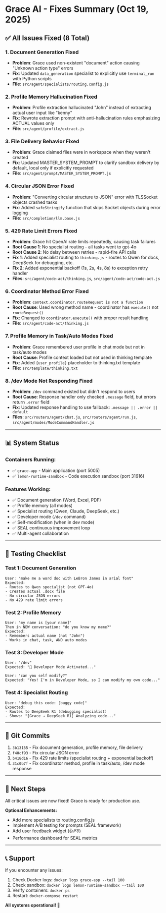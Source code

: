 # Grace AI - Fixes Summary (Oct 19, 2025)

## ✅ **All Issues Fixed (8 Total)**

### **1. Document Generation Fixed**
- **Problem**: Grace used non-existent "document" action causing "Unknown action type" errors
- **Fix**: Updated `data_generation` specialist to explicitly use `terminal_run` with Python scripts
- **File**: `src/agent/specialists/routing.config.js`

### **2. Profile Memory Hallucination Fixed**
- **Problem**: Profile extraction hallucinated "John" instead of extracting actual user input like "kenny"
- **Fix**: Rewrote extraction prompt with anti-hallucination rules emphasizing ACTUAL values only
- **File**: `src/agent/profile/extract.js`

### **3. File Delivery Behavior Fixed**
- **Problem**: Grace claimed files were in workspace when they weren't created
- **Fix**: Updated MASTER_SYSTEM_PROMPT to clarify sandbox delivery by default, local only if explicitly requested
- **File**: `src/agent/prompt/MASTER_SYSTEM_PROMPT.js`

### **4. Circular JSON Error Fixed**
- **Problem**: "Converting circular structure to JSON" error with TLSSocket objects crashed tasks
- **Fix**: Added `safeStringify` function that skips Socket objects during error logging
- **File**: `src/completion/llm.base.js`

### **5. 429 Rate Limit Errors Fixed**
- **Problem**: Grace hit OpenAI rate limits repeatedly, causing task failures
- **Root Cause 1**: No specialist routing - all tasks went to gpt-4o
- **Root Cause 2**: No delay between retries - rapid-fire API calls
- **Fix 1**: Added specialist routing to `thinking.js` - routes to Qwen for docs, DeepSeek for debugging, etc.
- **Fix 2**: Added exponential backoff (1s, 2s, 4s, 8s) to exception retry handler
- **Files**: `src/agent/code-act/thinking.js`, `src/agent/code-act/code-act.js`

### **6. Coordinator Method Error Fixed**
- **Problem**: `context.coordinator.routeRequest is not a function`
- **Root Cause**: Used wrong method name - coordinator has `execute()` not `routeRequest()`
- **Fix**: Changed to `coordinator.execute()` with proper result handling
- **File**: `src/agent/code-act/thinking.js`

### **7. Profile Memory in Task/Auto Modes Fixed**
- **Problem**: Grace remembered user profile in chat mode but not in task/auto modes
- **Root Cause**: Profile context loaded but not used in thinking template
- **Fix**: Added `{user_profile}` placeholder to thinking.txt template
- **File**: `src/template/thinking.txt`

### **8. /dev Mode Not Responding Fixed**
- **Problem**: `/dev` command existed but didn't respond to users
- **Root Cause**: Response handler only checked `.message` field, but errors return `.error` field
- **Fix**: Updated response handling to use fallback: `.message || .error || default`
- **Files**: `src/routers/agent/chat.js`, `src/routers/agent/run.js`, `src/agent/modes/ModeCommandHandler.js`

---

## 📊 **System Status**

### **Containers Running:**
- ✅ `grace-app` - Main application (port 5005)
- ✅ `lemon-runtime-sandbox` - Code execution sandbox (port 31616)

### **Features Working:**
- ✅ Document generation (Word, Excel, PDF)
- ✅ Profile memory (all modes)
- ✅ Specialist routing (Qwen, Claude, DeepSeek, etc.)
- ✅ Developer mode (`/dev` command)
- ✅ Self-modification (when in dev mode)
- ✅ SEAL continuous improvement loop
- ✅ Multi-agent collaboration

---

## 🧪 **Testing Checklist**

### **Test 1: Document Generation**
```
User: "make me a word doc with LeBron James in arial font"
Expected:
- Routes to Qwen specialist (not GPT-4o)
- Creates actual .docx file
- No circular JSON errors
- No 429 rate limit errors
```

### **Test 2: Profile Memory**
```
User: "my name is [your name]"
Then in NEW conversation: "do you know my name?"
Expected:
- Remembers actual name (not "John")
- Works in chat, task, AND auto modes
```

### **Test 3: Developer Mode**
```
User: "/dev"
Expected: "🔧 Developer Mode Activated..."

User: "can you self modify?"
Expected: "Yes! I'm in Developer Mode, so I can modify my own code..."
```

### **Test 4: Specialist Routing**
```
User: "debug this code: [buggy code]"
Expected:
- Routes to DeepSeek R1 (debugging specialist)
- Shows: "[Grace → DeepSeek R1] Analyzing code..."
```

---

## 📝 **Git Commits**

1. `3b13155` - Fix document generation, profile memory, file delivery
2. `f40cf93` - Fix circular JSON error
3. `b418d16` - Fix 429 rate limits (specialist routing + exponential backoff)
4. `31c0b7f` - Fix coordinator method, profile in task/auto, /dev mode response

---

## 🎯 **Next Steps**

All critical issues are now fixed! Grace is ready for production use.

**Optional Enhancements:**
- Add more specialists to routing.config.js
- Implement A/B testing for prompts (SEAL framework)
- Add user feedback widget (👍/👎)
- Performance dashboard for SEAL metrics

---

## 📞 **Support**

If you encounter any issues:
1. Check Docker logs: `docker logs grace-app --tail 100`
2. Check sandbox: `docker logs lemon-runtime-sandbox --tail 100`
3. Verify containers: `docker ps`
4. Restart: `docker-compose restart`

**All systems operational! 🚀**
